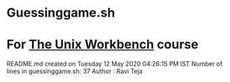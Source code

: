 # Guessinggame.sh
# For [The Unix Workbench](https://www.coursera.org/learn/unix/home/welcome) course
README.md created on Tuesday 12 May 2020 04:26:15 PM IST
Number of lines in guessinggame.sh: 37
Author : Ravi Teja
